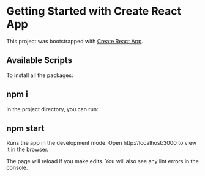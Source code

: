 # Getting Started with Create React App

This project was bootstrapped with [Create React App](https://github.com/facebook/create-react-app).

## Available Scripts

To install all the packages:

## npm i
In the project directory, you can run:

## npm start
Runs the app in the development mode.
Open http://localhost:3000 to view it in the browser.

The page will reload if you make edits.
You will also see any lint errors in the console.
